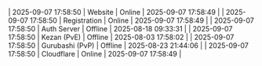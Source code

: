 | 2025-09-07 17:58:50 | Website | Online | 2025-09-07 17:58:49 |
| 2025-09-07 17:58:50 | Registration | Online | 2025-09-07 17:58:49 |
| 2025-09-07 17:58:50 | Auth Server | Offline | 2025-08-18 09:33:31 |
| 2025-09-07 17:58:50 | Kezan (PvE) | Offline | 2025-08-03 17:58:02 |
| 2025-09-07 17:58:50 | Gurubashi (PvP) | Offline | 2025-08-23 21:44:06 |
| 2025-09-07 17:58:50 | Cloudflare | Online | 2025-09-07 17:58:49 |
